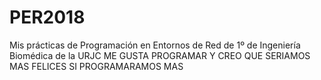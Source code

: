 # PER2018
Mis prácticas de Programación en Entornos de Red de 1º de Ingeniería Biomédica de la URJC
ME GUSTA PROGRAMAR Y CREO QUE SERIAMOS MAS FELICES SI PROGRAMARAMOS MAS

